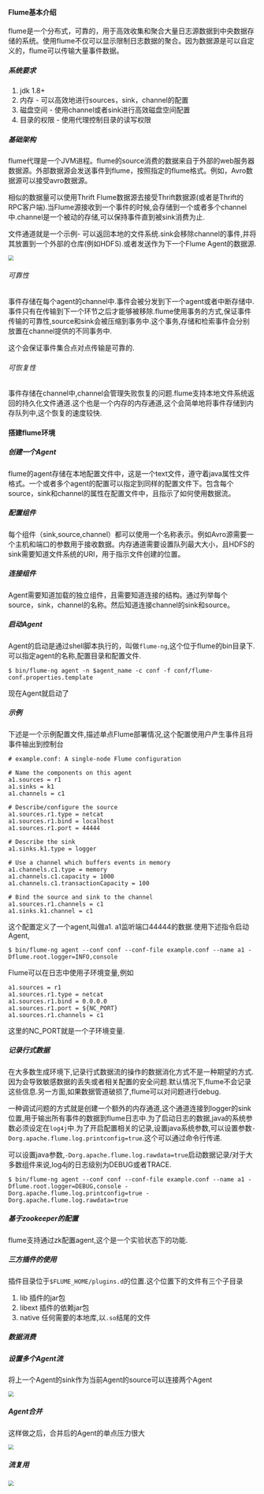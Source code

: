 #### Flume基本介绍

flume是一个分布式，可靠的，用于高效收集和聚合大量日志源数据到中央数据存储的系统。使用flume不仅可以显示限制日志数据的聚合。因为数据源是可以自定义的，flume可以传输大量事件数据。

##### 系统要求

1.  jdk 1.8+
2. 内存 - 可以高效地进行sources，sink，channel的配置
3. 磁盘空间 -  使用channel或者sink进行高效磁盘空间配置
4. 目录的权限 - 使用代理控制目录的读写权限

##### 基础架构

flume代理是一个JVM进程。flume的source消费的数据来自于外部的web服务器数据源。外部数据源会发送事件到flume，按照指定的flume格式。例如，Avro数据源可以接受avro数据源。

相似的数据量可以使用Thrift Flume数据源去接受Thrift数据源(或者是Thrift的RPC客户端).当Flume源接收到一个事件的时候,会存储到一个或者多个channel中.channel是一个被动的存储,可以保持事件直到被sink消费为止.

文件通道就是一个示例- 可以返回本地的文件系统.sink会移除channel的事件,并将其放置到一个外部的仓库(例如HDFS).或者发送作为下一个Flume Agent的数据源.

<img src="E:\截图文件\Flume基本单元.png" style="zoom:67%;" />

###### 可靠性

事件存储在每个agent的channel中.事件会被分发到下一个agent或者中断存储中.事件只有在传输到下一个环节之后才能够被移除.flume使用事务的方式,保证事件传输的可靠性,source和sink会被压缩到事务中.这个事务,存储和检索事件会分别放置在channel提供的不同事务中.

这个会保证事件集合点对点传输是可靠的.

###### 可恢复性

事件存储在channel中,channel会管理失败恢复的问题.flume支持本地文件系统返回的持久化文件通道.这个也是一个内存的内存通道,这个会简单地将事件存储到内存队列中,这个恢复的速度较快.

#### 搭建flume环境

##### 创建一个Agent

flume的agent存储在本地配置文件中，这是一个text文件，遵守着java属性文件格式。一个或者多个agent的配置可以指定到同样的配置文件下。包含每个source，sink和channel的属性在配置文件中，且指示了如何使用数据流。

##### 配置组件

每个组件（sink,source,channel）都可以使用一个名称表示。例如Avro源需要一个主机和端口的参数用于接收数据。内存通道需要设置队列最大大小，且HDFS的sink需要知道文件系统的URI，用于指示文件创建的位置。

##### 连接组件

Agent需要知道加载的独立组件，且需要知道连接的结构。通过列举每个source，sink，channel的名称。然后知道连接channel的sink和source。

##### 启动Agent

Agent的启动是通过shell脚本执行的，叫做`flume-ng`,这个位于flume的bin目录下.可以指定agent的名称,配置目录和配置文件.

```shell
$ bin/flume-ng agent -n $agent_name -c conf -f conf/flume-conf.properties.template
```

现在Agent就启动了

##### 示例

下述是一个示例配置文件,描述单点Flume部署情况,这个配置使用户产生事件且将事件输出到控制台

```shell
# example.conf: A single-node Flume configuration

# Name the components on this agent
a1.sources = r1
a1.sinks = k1
a1.channels = c1

# Describe/configure the source
a1.sources.r1.type = netcat
a1.sources.r1.bind = localhost
a1.sources.r1.port = 44444

# Describe the sink
a1.sinks.k1.type = logger

# Use a channel which buffers events in memory
a1.channels.c1.type = memory
a1.channels.c1.capacity = 1000
a1.channels.c1.transactionCapacity = 100

# Bind the source and sink to the channel
a1.sources.r1.channels = c1
a1.sinks.k1.channel = c1
```

这个配置定义了一个agent,叫做a1. a1监听端口44444的数据.使用下述指令启动Agent,

```shell
$ bin/flume-ng agent --conf conf --conf-file example.conf --name a1 -Dflume.root.logger=INFO,console
```

Flume可以在日志中使用子环境变量,例如

```shell
a1.sources = r1
a1.sources.r1.type = netcat
a1.sources.r1.bind = 0.0.0.0
a1.sources.r1.port = ${NC_PORT}
a1.sources.r1.channels = c1
```

这里的NC_PORT就是一个子环境变量.

##### 记录行式数据

在大多数生成环境下,记录行式数据流的操作的数据消化方式不是一种期望的方式.因为会导致敏感数据的丢失或者相关配置的安全问题.默认情况下,flume不会记录这些信息.另一方面,如果数据管道破损了,flume可以对问题进行debug.

一种调试问题的方式就是创建一个额外的内存通道,这个通道连接到logger的sink位置,用于输出所有事件的数据到flume日志中.为了启动日志的数据,java的系统参数必须设定在`log4j`中.为了开启配置相关的记录,设置java系统参数,可以设置参数`-Dorg.apache.flume.log.printconfig=true`.这个可以通过命令行传递.

可以设置java参数,`-Dorg.apache.flume.log.rawdata=true`启动数据记录/对于大多数组件来说,log4j的日志级别为DEBUG或者TRACE.

```shell
$ bin/flume-ng agent --conf conf --conf-file example.conf --name a1 -Dflume.root.logger=DEBUG,console -Dorg.apache.flume.log.printconfig=true -Dorg.apache.flume.log.rawdata=true
```

##### 基于zookeeper的配置

flume支持通过zk配置agent,这个是一个实验状态下的功能.

##### 三方插件的使用

插件目录位于`$FLUME_HOME/plugins.d`的位置.这个位置下的文件有三个子目录

1. lib 插件的jar包
2. libext 插件的依赖jar包
3. native 任何需要的本地库,以`.so`结尾的文件

##### 数据消费



##### 设置多个Agent流

将上一个Agent的sink作为当前Agent的source可以连接两个Agent

<img src="E:\截图文件\连接.png" style="zoom:67%;" />

##### Agent合并

这样做之后，合并后的Agent的单点压力很大

<img src="E:\截图文件\流合并原理图.png" style="zoom:67%;" />

##### 流复用

<img src="E:\截图文件\分流设置.png" style="zoom:67%;" />

